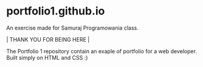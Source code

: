 # portfolio1.github.io
An exercise made for Samuraj Programowania class.

| THANK YOU FOR BEING HERE |

The Portfolio 1 repository contain an exaple of portfolio for a web developer. Built simply on HTML and CSS :)
